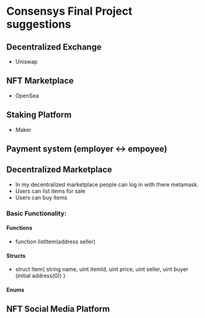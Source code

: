 # Consensys Final Project suggestions

## Decentralized Exchange

- Uniswap

## NFT Marketplace

- OpenSea

## Staking Platform

- Maker

## Payment system (employer <-> empoyee)

## Decentralized Marketplace

- In my decentralized marketplace people can log in with there metamask.
- Users can list items for sale
- Users can buy items

### Basic Functionality:

#### Functions

- function listItem(address seller)

#### Structs

- struct Item{
  string name,
  uint itemId,
  uint price,
  uint seller,
  uint buyer (initial address(0))
  }

#### Enums

## NFT Social Media Platform

#####

#####

#####
